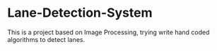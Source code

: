 # Lane-Detection-System
This is a project based on Image Processing, trying write hand coded algorithms to detect lanes.
